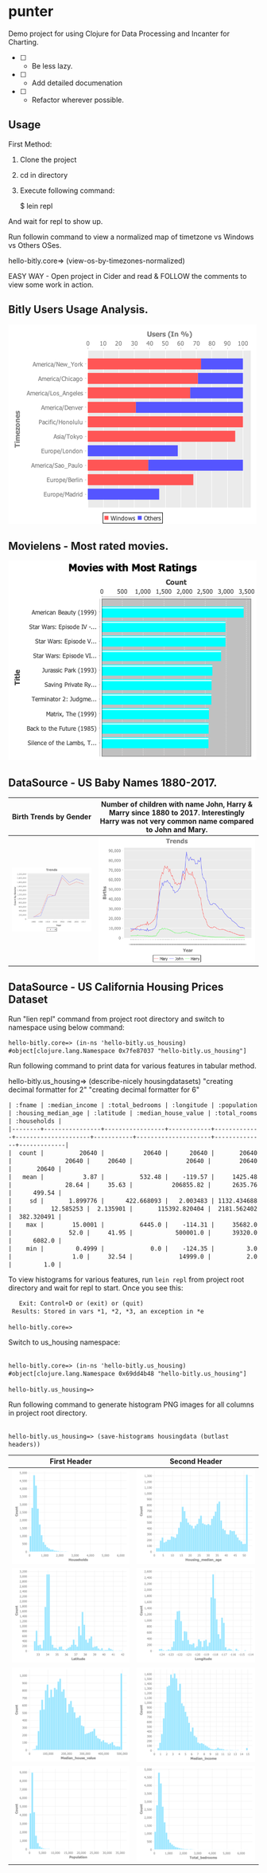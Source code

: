 # punter

Demo project for using Clojure for Data Processing and Incanter for Charting.

- [ ] - Be less lazy.
- [ ] - Add detailed documenation
- [ ] - Refactor wherever possible.

## Usage

First Method: 

 1. Clone the project
 2. cd in directory
 3. Execute following command:
    
    $ lein repl
 
 And wait for repl to show up.
 
 Run followin command to view a normalized map of timetzone vs Windows vs Others OSes.
 
 hello-bitly.core=> (view-os-by-timezones-normalized)
 
 EASY WAY - Open project in Cider and read & FOLLOW the comments to view some work in action.
 
 ## Bitly Users Usage Analysis.
 
 ![alt "Data: Bitly Usage by Timezone for Windows vs Other Operating Systems"](https://github.com/phoenix2082/punter/blob/master/images/tzvsos.png) 

## Movielens - Most rated movies.

![alt "Data: Movieslens Movies Most Rated Movies"](https://github.com/phoenix2082/punter/blob/master/images/top10.png)

## DataSource - US Baby Names 1880-2017.

| Birth Trends by Gender | **Number of children with name John, Harry & Marry since 1880 to 2017. Interestingly Harry was not very common name compared to John and Mary.** |
|----------------------- | ------------------- |
| ![alt "Data: United States Baby Names"](https://github.com/phoenix2082/punter/blob/master/images/birth-trends.png) | ![alt "Data: People with name Harry, John & Mary"](https://github.com/phoenix2082/punter/blob/master/images/harry-john-mary.png) |


## DataSource - US California Housing Prices Dataset

Run "lien repl" command from project root directory and switch to namespace using below command:


    hello-bitly.core=> (in-ns 'hello-bitly.us_housing)
    #object[clojure.lang.Namespace 0x7fe87037 "hello-bitly.us_housing"]

Run following command to print data for various features in tabular method.

hello-bitly.us_housing=> (describe-nicely housingdatasets)
"creating decimal formatter for 2"
"creating decimal formatter for 6"

```
| :fname | :median_income | :total_bedrooms | :longitude | :population | :housing_median_age | :latitude | :median_house_value | :total_rooms | :households |
|--------+----------------+-----------------+------------+-------------+---------------------+-----------+---------------------+--------------+-------------|
|  count |          20640 |           20640 |      20640 |       20640 |               20640 |     20640 |               20640 |        20640 |       20640 |
|   mean |           3.87 |          532.48 |    -119.57 |     1425.48 |               28.64 |     35.63 |           206855.82 |      2635.76 |      499.54 |
|     sd |       1.899776 |      422.668093 |   2.003483 | 1132.434688 |           12.585253 |  2.135901 |       115392.820404 |  2181.562402 |  382.320491 |
|    max |        15.0001 |          6445.0 |    -114.31 |     35682.0 |                52.0 |     41.95 |            500001.0 |      39320.0 |      6082.0 |
|    min |         0.4999 |             0.0 |    -124.35 |         3.0 |                 1.0 |     32.54 |             14999.0 |          2.0 |         1.0 |

```

To view histograms for various features, run `lein repl` from project root directory and wait for repl to start. Once you see this:

```
   Exit: Control+D or (exit) or (quit)
 Results: Stored in vars *1, *2, *3, an exception in *e

hello-bitly.core=>

```

Switch to us_housing namespace:

```

hello-bitly.core=> (in-ns 'hello-bitly.us_housing)
#object[clojure.lang.Namespace 0x69dd4b48 "hello-bitly.us_housing"]

hello-bitly.us_housing=>

```

Run following command to generate histogram PNG images for all columns in project root directory.

```

hello-bitly.us_housing=> (save-histograms housingdata (butlast headers))

```

| First Header  | Second Header |
| ------------- | ------------- |
| ![alt "Houshold Histograms "](https://github.com/phoenix2082/punter/blob/master/images/housing/histograms/Households.png)  |  ![alt "Housing Median Age"](https://github.com/phoenix2082/punter/blob/master/images/housing/histograms/Housing_median_age.png)  |
| ![alt "Latitude Histogram"](https://github.com/phoenix2082/punter/blob/master/images/housing/histograms/Latitude.png)| ![alt "Longitude Histogram"](https://github.com/phoenix2082/punter/blob/master/images/housing/histograms/Longitude.png)|
| ![alt "Median_house_value Histograms"](https://github.com/phoenix2082/punter/blob/master/images/housing/histograms/Median_house_value.png)  |  ![alt "Median_income Histogram"](https://github.com/phoenix2082/punter/blob/master/images/housing/histograms/Median_income.png)  |
| ![alt "Population Histogram"](https://github.com/phoenix2082/punter/blob/master/images/housing/histograms/Population.png)| ![alt "Total Bedrooms Histogram"](https://github.com/phoenix2082/punter/blob/master/images/housing/histograms/Total_bedrooms.png)|
